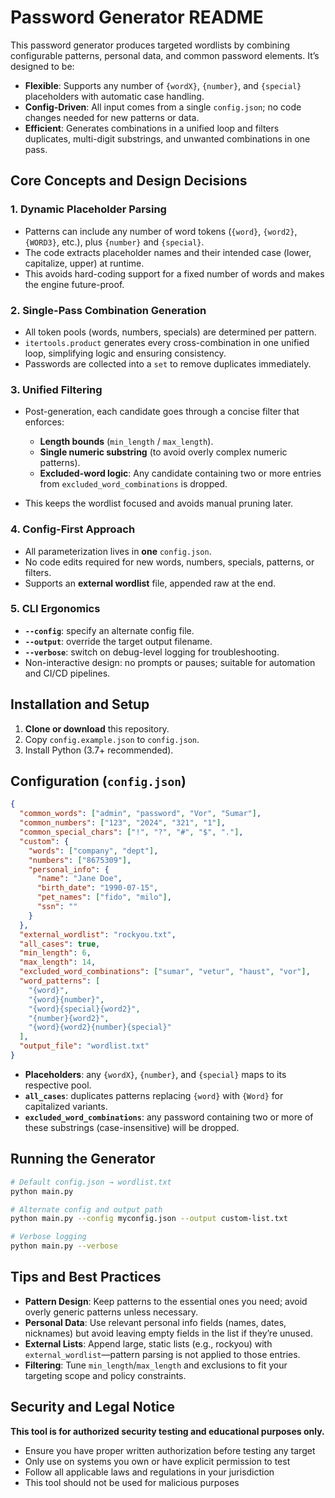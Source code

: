 # Password Generator README

This password generator produces targeted wordlists by combining configurable patterns, personal data, and common password elements. It’s designed to be:

- **Flexible**: Supports any number of `{wordX}`, `{number}`, and `{special}` placeholders with automatic case handling.
- **Config-Driven**: All input comes from a single `config.json`; no code changes needed for new patterns or data.
- **Efficient**: Generates combinations in a unified loop and filters duplicates, multi-digit substrings, and unwanted combinations in one pass.

## Core Concepts and Design Decisions

### 1. Dynamic Placeholder Parsing

- Patterns can include any number of word tokens (`{word}`, `{word2}`, `{WORD3}`, etc.), plus `{number}` and `{special}`.
- The code extracts placeholder names and their intended case (lower, capitalize, upper) at runtime.
- This avoids hard-coding support for a fixed number of words and makes the engine future-proof.

### 2. Single-Pass Combination Generation

- All token pools (words, numbers, specials) are determined per pattern.
- `itertools.product` generates every cross-combination in one unified loop, simplifying logic and ensuring consistency.
- Passwords are collected into a `set` to remove duplicates immediately.

### 3. Unified Filtering

- Post-generation, each candidate goes through a concise filter that enforces:

  - **Length bounds** (`min_length` / `max_length`).
  - **Single numeric substring** (to avoid overly complex numeric patterns).
  - **Excluded-word logic**: Any candidate containing two or more entries from `excluded_word_combinations` is dropped.

- This keeps the wordlist focused and avoids manual pruning later.

### 4. Config-First Approach

- All parameterization lives in **one** `config.json`.
- No code edits required for new words, numbers, specials, patterns, or filters.
- Supports an **external wordlist** file, appended raw at the end.

### 5. CLI Ergonomics

- **`--config`**: specify an alternate config file.
- **`--output`**: override the target output filename.
- **`--verbose`**: switch on debug-level logging for troubleshooting.
- Non-interactive design: no prompts or pauses; suitable for automation and CI/CD pipelines.

## Installation and Setup

1. **Clone or download** this repository.
2. Copy `config.example.json` to `config.json`.
3. Install Python (3.7+ recommended).

## Configuration (`config.json`)

```json
{
  "common_words": ["admin", "password", "Vor", "Sumar"],
  "common_numbers": ["123", "2024", "321", "1"],
  "common_special_chars": ["!", "?", "#", "$", "."],
  "custom": {
    "words": ["company", "dept"],
    "numbers": ["8675309"],
    "personal_info": {
      "name": "Jane Doe",
      "birth_date": "1990-07-15",
      "pet_names": ["fido", "milo"],
      "ssn": ""
    }
  },
  "external_wordlist": "rockyou.txt",
  "all_cases": true,
  "min_length": 6,
  "max_length": 14,
  "excluded_word_combinations": ["sumar", "vetur", "haust", "vor"],
  "word_patterns": [
    "{word}",
    "{word}{number}",
    "{word}{special}{word2}",
    "{number}{word2}",
    "{word}{word2}{number}{special}"
  ],
  "output_file": "wordlist.txt"
}
```

- **Placeholders**: any `{wordX}`, `{number}`, and `{special}` maps to its respective pool.
- **`all_cases`**: duplicates patterns replacing `{word}` with `{Word}` for capitalized variants.
- **`excluded_word_combinations`**: any password containing two or more of these substrings (case-insensitive) will be dropped.

## Running the Generator

```bash
# Default config.json → wordlist.txt
python main.py

# Alternate config and output path
python main.py --config myconfig.json --output custom-list.txt

# Verbose logging
python main.py --verbose
```

## Tips and Best Practices

- **Pattern Design**: Keep patterns to the essential ones you need; avoid overly generic patterns unless necessary.
- **Personal Data**: Use relevant personal info fields (names, dates, nicknames) but avoid leaving empty fields in the list if they’re unused.
- **External Lists**: Append large, static lists (e.g., rockyou) with `external_wordlist`—pattern parsing is not applied to those entries.
- **Filtering**: Tune `min_length`/`max_length` and exclusions to fit your targeting scope and policy constraints.

## Security and Legal Notice

**This tool is for authorized security testing and educational purposes only.**

- Ensure you have proper written authorization before testing any target
- Only use on systems you own or have explicit permission to test
- Follow all applicable laws and regulations in your jurisdiction
- This tool should not be used for malicious purposes
